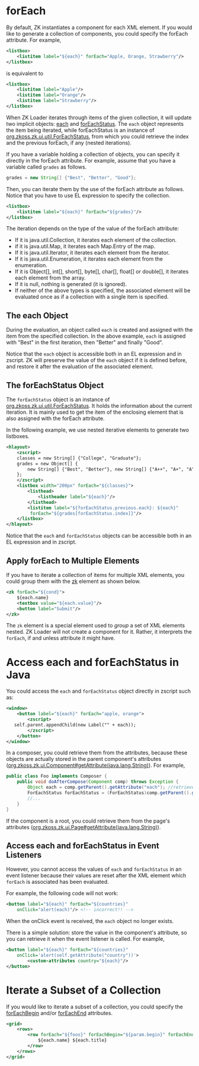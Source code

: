 # forEach

By default, ZK instantiates a component for each XML element. If you
would like to generate a collection of components, you could specify the
forEach attribute. For example,

```xml
<listbox>
    <listitem label="${each}" forEach="Apple, Orange, Strawberry"/>
</listbox>
```

is equivalent to

```xml
<listbox>
    <listitem label="Apple"/>
    <listitem label="Orange"/>
    <listitem label="Strawberry"/>
</listbox>
```

When ZK Loader iterates through items of the given collection, it will
update two implicit objects:
[each](/zuml_ref/each)
and
[forEachStatus](/zuml_ref/foreachstatus).
The `each` object represents the item being iterated, while
forEachStatus is an instance of
[org.zkoss.zk.ui.util.ForEachStatus](https://www.zkoss.org/javadoc/latest/zk/org/zkoss/zk/ui/util/ForEachStatus.html),
from which you could retrieve the index and the previous forEach, if any
(nested iterations).

If you have a variable holding a collection of objects, you can specify
it directly in the forEach attribute. For example, assume that you have
a variable called `grades` as follows.

```java
grades = new String[] {"Best", "Better", "Good"};
```

Then, you can iterate them by the use of the forEach attribute as
follows. Notice that you have to use EL expression to specify the
collection.

```xml
<listbox>
    <listitem label="${each}" forEach="${grades}"/>    
</listbox>
```

The iteration depends on the type of the value of the forEach attribute:

- If it is java.util.Collection, it iterates each element of the
  collection.
- if it is java.util.Map, it iterates each Map.Entry of the map.
- If it is java.util.Iterator, it iterates each element from the
  iterator.
- If it is java.util.Enumeration, it iterates each element from the
  enumeration.
- If it is Object\[\], int\[\], short\[\], byte\[\], char\[\], float\[\]
  or double\[\], it iterates each element from the array.
- If it is null, nothing is generated (it is ignored).
- If neither of the above types is specified, the associated element
  will be evaluated once as if a collection with a single item is
  specified.

## The each Object

During the evaluation, an object called `each` is created and assigned
with the item from the specified collection. In the above example,
`each` is assigned with "Best" in the first iteration, then "Better" and
finally "Good".

Notice that the `each` object is accessible both in an EL expression and
in zscript. ZK will preserve the value of the `each` object if it is
defined before, and restore it after the evaluation of the associated
element.

## The forEachStatus Object

The `forEachStatus` object is an instance of
[org.zkoss.zk.ui.util.ForEachStatus](https://www.zkoss.org/javadoc/latest/zk/org/zkoss/zk/ui/util/ForEachStatus.html). It
holds the information about the current iteration. It is mainly used to
get the item of the enclosing element that is also assigned with the
forEach attribute.

In the following example, we use nested iterative elements to generate
two listboxes.

```xml
<hlayout>
    <zscript>
    classes = new String[] {"College", "Graduate"};
    grades = new Object[] {
        new String[] {"Best", "Better"}, new String[] {"A++", "A+", "A"}
    };
    </zscript>
    <listbox width="200px" forEach="${classes}">
        <listhead>
            <listheader label="${each}"/>
        </listhead>
        <listitem label="${forEachStatus.previous.each}: ${each}"
         forEach="${grades[forEachStatus.index]}"/>
    </listbox>
</hlayout>
```

Notice that the `each` and `forEachStatus` objects can be accessible
both in an EL expression and in zscript.

## Apply forEach to Multiple Elements

If you have to iterate a collection of items for multiple XML elements,
you could group them with the
[zk](/zuml_ref/zk) element as shown below.

```xml
<zk forEach="${cond}">
    ${each.name}
    <textbox value="${each.value}"/>
    <button label="Submit"/>
</zk>
```

The `zk` element is a special element used to *group* a set of XML
elements nested. ZK Loader will not create a component for it. Rather,
it interprets the `forEach`, if and unless attribute it might have.

# Access each and forEachStatus in Java

You could access the `each` and `forEachStatus` object directly in
zscript such as:

```xml
<window>
    <button label="${each}" forEach="apple, orange">
        <zscript>
   self.parent.appendChild(new Label("" + each));
        </zscript>
    </button>
</window>
```

In a composer, you could retrieve them from the attributes, because
these objects are actually stored in the parent component's attributes
([org.zkoss.zk.ui.Component#getAttribute(java.lang.String)](https://www.zkoss.org/javadoc/latest/zk/org/zkoss/zk/ui/Component.html#getAttribute(java.lang.String))).
For example,

```java
public class Foo implements Composer {
    public void doAfterCompose(Component comp) throws Exception {
        Object each = comp.getParent().getAttribute("each"); //retrieve the each object
        ForEachStatus forEachStatus = (ForEachStatus)comp.getParent().getAttribute("forEachStatus");
        //...
    }
}
```

If the component is a root, you could retrieve them from the page's
attributes
([org.zkoss.zk.ui.Page#getAttribute(java.lang.String)](https://www.zkoss.org/javadoc/latest/zk/org/zkoss/zk/ui/Page.html#getAttribute(java.lang.String))).

## Access each and forEachStatus in Event Listeners

However, you cannot access the values of `each` and `forEachStatus` in
an event listener because their values are reset after the XML element
which `forEach` is associated has been evaluated.

For example, the following code will not work:

```xml
<button label="${each}" forEach="${countries}"
    onClick="alert(each)"/> <!-- incorrect!! --> 
```

When the onClick event is received, the `each` object no longer exists.

There is a simple solution: store the value in the component's
attribute, so you can retrieve it when the event listener is called. For
example,

```xml
<button label="${each}" forEach="${countries}"
    onClick='alert(self.getAttribute("country"))'>
        <custom-attributes country="${each}"/>
</button> 
```

# Iterate a Subset of a Collection

If you would like to iterate a subset of a collection, you could specify
the
[forEachBegin](/zuml_ref/foreachbegin)
and/or
[forEachEnd](/zuml_ref/foreachend)
attributes.

```xml
<grid>
    <rows>
        <row forEach="${foos}" forEachBegin="${param.begin}" forEachEnd="${param.end}">
            ${each.name} ${each.title}
        </row>
    </rows>
</grid>
```
